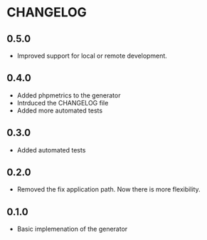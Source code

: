 # CHANGELOG

## 0.5.0
* Improved support for local or remote development.

## 0.4.0
* Added phpmetrics to the generator
* Intrduced the CHANGELOG file
* Added more automated tests

## 0.3.0
* Added automated tests

## 0.2.0
* Removed the fix application path. Now there is more flexibility.

## 0.1.0
* Basic implemenation of the generator